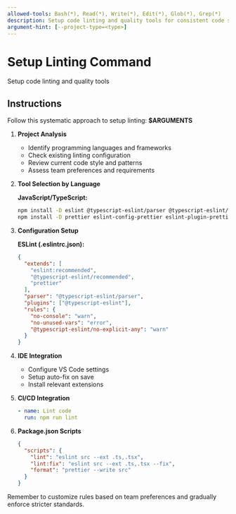 ```yaml
---
allowed-tools: Bash(*), Read(*), Write(*), Edit(*), Glob(*), Grep(*)
description: Setup code linting and quality tools for consistent code standards
argument-hint: [--project-type=<type>]
---
```


# Setup Linting Command

Setup code linting and quality tools

## Instructions

Follow this systematic approach to setup linting: **$ARGUMENTS**

1. **Project Analysis**
   - Identify programming languages and frameworks
   - Check existing linting configuration
   - Review current code style and patterns
   - Assess team preferences and requirements

2. **Tool Selection by Language**

   **JavaScript/TypeScript:**

   ```bash
   npm install -D eslint @typescript-eslint/parser @typescript-eslint/eslint-plugin
   npm install -D prettier eslint-config-prettier eslint-plugin-prettier
   ```

3. **Configuration Setup**

   **ESLint (.eslintrc.json):**

   ```json
   {
     "extends": [
       "eslint:recommended",
       "@typescript-eslint/recommended",
       "prettier"
     ],
     "parser": "@typescript-eslint/parser",
     "plugins": ["@typescript-eslint"],
     "rules": {
       "no-console": "warn",
       "no-unused-vars": "error",
       "@typescript-eslint/no-explicit-any": "warn"
     }
   }
   ```

4. **IDE Integration**
   - Configure VS Code settings
   - Setup auto-fix on save
   - Install relevant extensions

5. **CI/CD Integration**

   ```yaml
   - name: Lint code
     run: npm run lint
   ```

6. **Package.json Scripts**
   ```json
   {
     "scripts": {
       "lint": "eslint src --ext .ts,.tsx",
       "lint:fix": "eslint src --ext .ts,.tsx --fix",
       "format": "prettier --write src"
     }
   }
   ```

Remember to customize rules based on team preferences and gradually enforce stricter standards.

